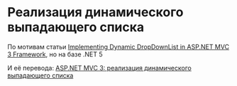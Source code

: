 # Реализация динамического выпадающего списка

По мотивам статьи [Implementing Dynamic DropDownList in ASP.NET MVC 3 Framework](http://www.highoncoding.com/Articles/770_Implementing_Dynamic_DropDownList_in_ASP_NET_MVC_3_Framework.aspx), но на базе .NET 5

И её перевода: [ASP.NET MVC 3: реализация динамического выпадающего списка](http://blog.vkuznetsov.ru/posts/2011/07/29/aspnet-mvc-3-realizaciya-dinamicheskogo-vypadayushhego-spiska)
